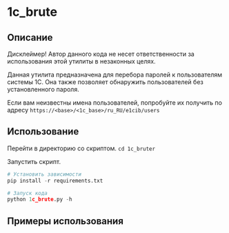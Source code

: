 # 1c_brute
## Описание
Дисклеймер! Автор данного кода не несет ответственности за использования этой утилиты в незаконных целях.

Данная утилита предназначена для перебора паролей к пользователям системы 1С.
Она также позволяет обнаружить пользователей без установленного пароля.

Если вам неизвестны имена пользователей, попробуйте их получить по адресу
`https://<base>/<1c_base>/ru_RU/e1cib/users`

## Использование
Перейти в директорию со скриптом.
`cd 1c_bruter`

Запустить скрипт.
```python
# Установить зависимости
pip install -r requirements.txt

# Запуск кода
python 1c_brute.py -h
```

## Примеры использования